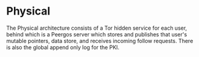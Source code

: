 # Physical

The Physical architecture consists of a Tor hidden service for each user, behind which is a Peergos server which stores and publishes that user's mutable pointers, data store, and receives incoming follow requests. There is also the global append only log for the PKI. 